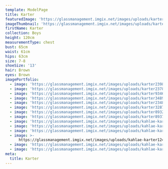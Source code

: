 ```yaml
---
template: ModelPage
title: Karter
featuredImage: 'https://glassmanagement.imgix.net/images/uploads/karter89372434234.jpg'
imageThumbnail: 'https://glassmanagement.imgix.net/images/uploads/karter3489723.jpg'
firstName: Karter
collection: Boys
height: 120cm
measurementType: chest
bust: 65cm
waist: 61cm
hips: 63cm
size: 7-8
shoeSize: '13'
hair: Brown
eyes: Brown
imagePortfolio:
  - image: 'https://glassmanagement.imgix.net/images/uploads/karter239874.jpg'
  - image: 'https://glassmanagement.imgix.net/images/uploads/karter237864.jpg'
  - image: 'https://glassmanagement.imgix.net/images/uploads/karter93467.jpg'
  - image: 'https://glassmanagement.imgix.net/images/uploads/karter3489723.jpg'
  - image: 'https://glassmanagement.imgix.net/images/uploads/karter234879.jpg'
  - image: 'https://glassmanagement.imgix.net/images/uploads/karter32874q.jpg'
  - image: 'https://glassmanagement.imgix.net/images/uploads/karter893274.jpg'
  - image: 'https://glassmanagement.imgix.net/images/uploads/karter893724.jpg'
  - image: 'https://glassmanagement.imgix.net/images/uploads/kahlae-karter38497.jpg'
  - image: 'https://glassmanagement.imgix.net/images/uploads/kahlae-karter1374867.jpg'
  - image: 'https://glassmanagement.imgix.net/images/uploads/kahlae-karter83726497.jpg'
  - image: >-
      https://glassmanagement.imgix.net/images/uploads/kahlae-karter124879380.jpg
  - image: 'https://glassmanagement.imgix.net/images/uploads/kahlae-karter16427893.jpg'
  - image: 'https://glassmanagement.imgix.net/images/uploads/kahlae-karter162573.jpg'
meta:
  title: Karter
---
```


